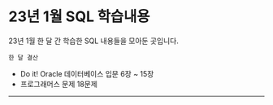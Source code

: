# 23년 1월 SQL 학습내용

23년 1월 한 달 간 학습한 SQL 내용들을 모아둔 곳입니다.

`한 달 결산`

- Do it! Oracle 데이터베이스 입문 6장 ~ 15장
- 프로그래머스 문제 18문제

---